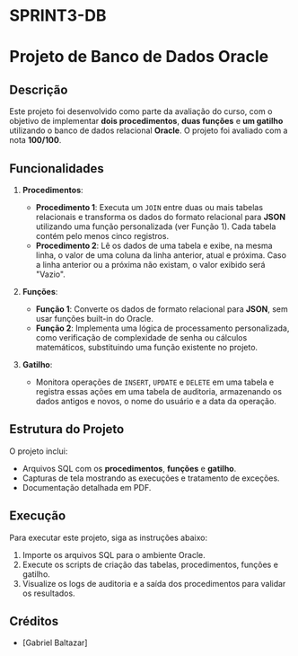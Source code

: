# SPRINT3-DB
# Projeto de Banco de Dados Oracle

## Descrição

Este projeto foi desenvolvido como parte da avaliação do curso, com o objetivo de implementar **dois procedimentos**, **duas funções** e **um gatilho** utilizando o banco de dados relacional **Oracle**. O projeto foi avaliado com a nota **100/100**.

## Funcionalidades

1. **Procedimentos**:
    - **Procedimento 1**: Executa um `JOIN` entre duas ou mais tabelas relacionais e transforma os dados do formato relacional para **JSON** utilizando uma função personalizada (ver Função 1). Cada tabela contém pelo menos cinco registros.
    - **Procedimento 2**: Lê os dados de uma tabela e exibe, na mesma linha, o valor de uma coluna da linha anterior, atual e próxima. Caso a linha anterior ou a próxima não existam, o valor exibido será "Vazio". 

2. **Funções**:
    - **Função 1**: Converte os dados de formato relacional para **JSON**, sem usar funções built-in do Oracle.
    - **Função 2**: Implementa uma lógica de processamento personalizada, como verificação de complexidade de senha ou cálculos matemáticos, substituindo uma função existente no projeto.

3. **Gatilho**:
    - Monitora operações de `INSERT`, `UPDATE` e `DELETE` em uma tabela e registra essas ações em uma tabela de auditoria, armazenando os dados antigos e novos, o nome do usuário e a data da operação.

## Estrutura do Projeto

O projeto inclui:
- Arquivos SQL com os **procedimentos**, **funções** e **gatilho**.
- Capturas de tela mostrando as execuções e tratamento de exceções.
- Documentação detalhada em PDF.

## Execução

Para executar este projeto, siga as instruções abaixo:
1. Importe os arquivos SQL para o ambiente Oracle.
2. Execute os scripts de criação das tabelas, procedimentos, funções e gatilho.
3. Visualize os logs de auditoria e a saída dos procedimentos para validar os resultados.

## Créditos

- [Gabriel Baltazar]


